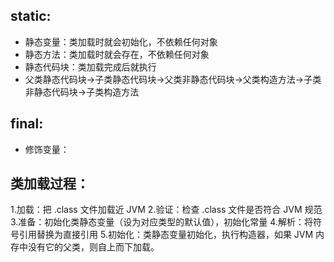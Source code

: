 ## static:
 - 静态变量：类加载时就会初始化，不依赖任何对象
 - 静态方法：类加载时就会存在，不依赖任何对象
 - 静态代码块：类加载完成后就执行
 - 父类静态代码块->子类静态代码块->父类非静态代码块->父类构造方法->子类非静态代码块->子类构造方法

## final:
 - 修饰变量：


## 类加载过程：
1.加载：把 .class 文件加载近 JVM
2.验证：检查 .class 文件是否符合 JVM 规范
3.准备：初始化类静态变量（设为对应类型的默认值），初始化常量
4.解析：将符号引用替换为直接引用
5.初始化：类静态变量初始化，执行构造器，如果 JVM 内存中没有它的父类，则自上而下加载。